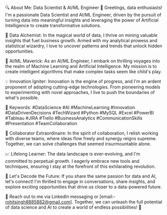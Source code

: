 🔍 About Me: Data Scientist & AI/ML Engineer 🤖
Greetings, data enthusiasts! I'm a passionate Data Scientist and AI/ML Engineer, driven by the pursuit of turning data into meaningful insights and leveraging the power of Artificial Intelligence to create transformative solutions.

🌟 Data Alchemist:
In the magical world of data, I thrive on mining valuable insights that fuel business growth. Armed with my analytical prowess and statistical wizardry, I love to uncover patterns and trends that unlock hidden opportunities.

🚀 AI/ML Maverick:
As an AI/ML Engineer, I embark on thrilling voyages into the realm of Machine Learning and Artificial Intelligence. My mission is to create intelligent algorithms that make complex tasks seem like child's play.

💡 Innovation Igniter:
Innovation is the engine of progress, and I'm an ardent proponent of adopting cutting-edge technologies. From pioneering models to experimenting with novel approaches, I live to push the boundaries of what's possible.

🔑 Keywords: #DataScience #AI #MachineLearning #Innovation #DataDrivenDecisions #TechWizard #Python #MySQL #Excel #PowerBI #Tableau #JIRA #Trello #BusinessAnalytics #CommunicationSkills #Presentation #TeamCollaboration

🤝 Collaborator Extraordinaire:
In the spirit of collaboration, I relish working with diverse teams, where ideas flow freely and synergy reigns supreme. Together, we can solve challenges that seemed insurmountable alone.

📈 Lifelong Learner:
The data landscape is ever-evolving, and I'm committed to perpetual growth. I eagerly embrace new tools and techniques, ensuring I stay at the forefront of this exhilarating revolution.

💬 Let's Decode the Future:
If you share the same passion for data and AI, let's connect! I'm thrilled to engage in conversations, share insights, and explore exciting opportunities that drive us closer to a data-powered future.

📩 Reach out to me via LinkedIn messaging or [email:- rohitsingh8885882@gmail.com]. Together, we can unleash the full potential of data science and AI to create a world of endless possibilities! 🌌
